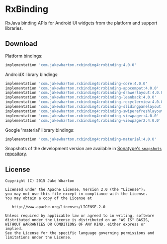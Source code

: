 RxBinding
=========

RxJava binding APIs for Android UI widgets from the platform and support libraries.


Download
--------

Platform bindings:
```groovy
implementation 'com.jakewharton.rxbinding4:rxbinding:4.0.0'
```

AndroidX library bindings:
```groovy
implementation 'com.jakewharton.rxbinding4:rxbinding-core:4.0.0'
implementation 'com.jakewharton.rxbinding4:rxbinding-appcompat:4.0.0'
implementation 'com.jakewharton.rxbinding4:rxbinding-drawerlayout:4.0.0'
implementation 'com.jakewharton.rxbinding4:rxbinding-leanback:4.0.0'
implementation 'com.jakewharton.rxbinding4:rxbinding-recyclerview:4.0.0'
implementation 'com.jakewharton.rxbinding4:rxbinding-slidingpanelayout:4.0.0'
implementation 'com.jakewharton.rxbinding4:rxbinding-swiperefreshlayout:4.0.0'
implementation 'com.jakewharton.rxbinding4:rxbinding-viewpager:4.0.0'
implementation 'com.jakewharton.rxbinding4:rxbinding-viewpager2:4.0.0'
```

Google 'material' library bindings:
```groovy
implementation 'com.jakewharton.rxbinding4:rxbinding-material:4.0.0'
```

Snapshots of the development version are available in [Sonatype's `snapshots` repository][snap].


License
-------

    Copyright (C) 2015 Jake Wharton

    Licensed under the Apache License, Version 2.0 (the "License");
    you may not use this file except in compliance with the License.
    You may obtain a copy of the License at

       http://www.apache.org/licenses/LICENSE-2.0

    Unless required by applicable law or agreed to in writing, software
    distributed under the License is distributed on an "AS IS" BASIS,
    WITHOUT WARRANTIES OR CONDITIONS OF ANY KIND, either express or implied.
    See the License for the specific language governing permissions and
    limitations under the License.





 [snap]: https://oss.sonatype.org/content/repositories/snapshots/
